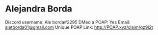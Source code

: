 # Alejandra Borda

Discord username: Ale borda#2295
DMed a POAP: Yes
Email: aletborda01@gmail.com
Unique POAP Link: http://POAP.xyz/claim/qz9i2t